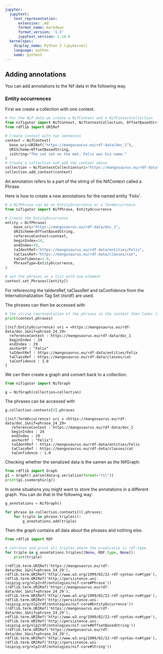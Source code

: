 ```yaml
---
jupyter:
  jupytext:
    text_representation:
      extension: .md
      format_name: markdown
      format_version: '1.3'
      jupytext_version: 1.14.6
  kernelspec:
    display_name: Python 3 (ipykernel)
    language: python
    name: python3
---
```


## Adding annotations

You can add annotations to the Nif data in the following way.

### Entity occurrences

First we create a collection with one context.

```python
# For the NLP data we create a NifContext and a NifContextCollection
from nifigator import NifContext, NifContextCollection, OffsetBasedString
from rdflib import URIRef

# Create context with two sentences
context = NifContext(
  base_uri=URIRef("https://mangosaurus.eu/rdf-data/doc_1"),
  URIScheme=OffsetBasedString,
  isString="The cat sat on the mat. Felix was his name."
)
# Create a collection and add the context above
collection = NifContextCollection(uri="https://mangosaurus.eu/rdf-data")
collection.add_context(context)
```

An annotation refers to a part of the string of the NifContext called a Phrase.

Here is how to create a new annotations for the named entity 'Felix'.

```python
# a NifPhrase can be an EntityOccurrence or a TermOccurrence
from nifigator import NifPhrase, EntityOccurrence

# Create the EntityOccurrence
entity = NifPhrase(
    base_uri="https://mangosaurus.eu/rdf-data/doc_1",
    URIScheme=OffsetBasedString,
    referenceContext=context,
    beginIndex=24,
    endIndex=29,
    taIdentRef="https://mangosaurus.eu/rdf-data/entities/Felix",
    taClassRef="https://mangosaurus.eu/rdf-data/classes/cat",
    taConfidence=1.0,
    PhraseType=EntityOccurrence,
)

# set the phrases as a list with one element
context.set_Phrases([entity])
```

For referencing the taIdentRef, taClassRef and taConfidence from the Internationalization Tag Set (itsrdf) are used.

The phrases can then be accessed with

```python
# the string representation of the phrases in the context then looks like this
print(context.phrases)
```

```console
[(nif:EntityOccurrence) uri = <https://mangosaurus.eu/rdf-data/doc_1&nif=phrase_24_29>
  referenceContext : https://mangosaurus.eu/rdf-data/doc_1
  beginIndex : 24
  endIndex : 29
  anchorOf : "Felix"
  taIdentRef : https://mangosaurus.eu/rdf-data/entities/Felix
  taClassRef : https://mangosaurus.eu/rdf-data/classes/cat
  taConfidence : 1.0
]
```

We can then create a graph and convert back to a collection.

```python
from nifigator import NifGraph

g = NifGraph(collection=collection)
```

The phrases can be accessed with

```python
g.collection.contexts[0].phrases
```

```console
[(nif:TermOccurrence) uri = <https://mangosaurus.eu/rdf-data/doc_1&nif=phrase_24_29>
   referenceContext : https://mangosaurus.eu/rdf-data/doc_1
   beginIndex : 24
   endIndex : 29
   anchorOf : "Felix"]
   taIdentRef : https://mangosaurus.eu/rdf-data/entities/Felix
   taClassRef : https://mangosaurus.eu/rdf-data/classes/cat
   taConfidence : 1.0   
```

Checking whether the serialized data is the samen as the NifGraph:

```python
from rdflib import Graph
g1 = Graph().parse(data=g.serialize(format="ttl"))
print(g1.isomorphic(g))
```

In some situations you might want to store the annotations in a different graph. You can do that in the following way:

```python
g_annotations = NifGraph()

for phrase in collection.contexts[0].phrases:
    for triple in phrase.triples():
        g_annotations.add(triple)
```

Then the graph contains all data about the phrases and nothing else.

```python
from rdflib import RDF

# retrieve and print all triples where the predicatie is rdf:type
for triple in g_annotations.triples([None, RDF.type, None]):
    print(triple)
```

```console
(rdflib.term.URIRef('https://mangosaurus.eu/rdf-data/doc_1&nif=phrase_24_29'), rdflib.term.URIRef('http://www.w3.org/1999/02/22-rdf-syntax-ns#type'), rdflib.term.URIRef('http://persistence.uni-leipzig.org/nlp2rdf/ontologies/nif-core#Phrase'))
(rdflib.term.URIRef('https://mangosaurus.eu/rdf-data/doc_1&nif=phrase_24_29'), rdflib.term.URIRef('http://www.w3.org/1999/02/22-rdf-syntax-ns#type'), rdflib.term.URIRef('http://persistence.uni-leipzig.org/nlp2rdf/ontologies/nif-core#EntityOccurrence'))
(rdflib.term.URIRef('https://mangosaurus.eu/rdf-data/doc_1&nif=phrase_24_29'), rdflib.term.URIRef('http://www.w3.org/1999/02/22-rdf-syntax-ns#type'), rdflib.term.URIRef('http://persistence.uni-leipzig.org/nlp2rdf/ontologies/nif-core#OffsetBasedString'))
(rdflib.term.URIRef('https://mangosaurus.eu/rdf-data/doc_1&nif=phrase_24_29'), rdflib.term.URIRef('http://www.w3.org/1999/02/22-rdf-syntax-ns#type'), rdflib.term.URIRef('http://persistence.uni-leipzig.org/nlp2rdf/ontologies/nif-core#String'))
```
